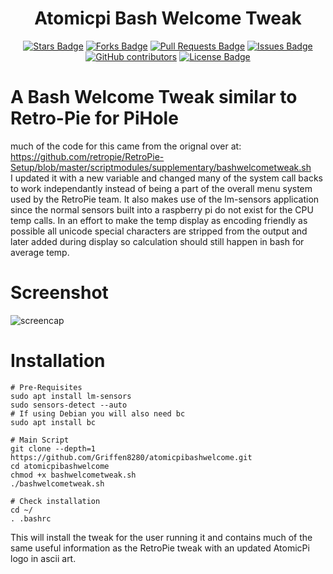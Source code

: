 <h1 align="center">Atomicpi Bash Welcome Tweak</h1>
<div align="center">

<a href="https://github.com/Griffen8280/atomicpibashwelcome/stargazers"><img src="https://img.shields.io/github/stars/Griffen8280/atomicpibashwelcome?style=plastic" alt="Stars Badge"/></a>
<a href="https://github.com/Griffen8280/atomicpibashwelcome/network/members"><img src="https://img.shields.io/github/forks/Griffen8280/atomicpibashwelcome?style=plastic" alt="Forks Badge"/></a>
<a href="https://github.com/Griffen8280/atomicpibashwelcome/pulls"><img src="https://img.shields.io/github/issues-pr/Griffen8280/atomicpibashwelcome?style=plastic" alt="Pull Requests Badge"/></a>
<a href="https://github.com/Griffen8280/atomicpibashwelcome/issues"><img src="https://img.shields.io/github/issues/Griffen8280/atomicpibashwelcome?style=plastic" alt="Issues Badge"/></a>
<a href="https://github.com/Griffen8280/atomicpibashwelcome/graphs/contributors"><img alt="GitHub contributors" src="https://img.shields.io/github/contributors/Griffen8280/atomicpibashwelcome?color=2b9348&style=plastic"></a>
<a href="https://github.com/Griffen8280/atomicpibashwelcome/blob/master/LICENSE"><img src="https://img.shields.io/github/license/Griffen8280/atomicpibashwelcome?color=2b9348&style=plastic" alt="License Badge"></a></div>

# A Bash Welcome Tweak similar to Retro-Pie for PiHole

much of the code for this came from the orignal over at: https://github.com/retropie/RetroPie-Setup/blob/master/scriptmodules/supplementary/bashwelcometweak.sh  
I updated it with a new variable and changed many of the system call backs to work independantly instead of being a part of the
overall menu system used by the RetroPie team.  It also makes use of the lm-sensors application since the normal sensors built into a raspberry pi do not exist for the CPU temp calls.  In an effort to make the temp display as encoding friendly as possible all unicode special characters are stripped from the output and later added during display so calculation should still happen in bash for average temp.

# Screenshot

![screencap](https://user-images.githubusercontent.com/42878642/158995452-33d25a61-eb51-4568-8c1e-039212e9954a.png)

# Installation 
```
# Pre-Requisites
sudo apt install lm-sensors
sudo sensors-detect --auto
# If using Debian you will also need bc
sudo apt install bc

# Main Script
git clone --depth=1 https://github.com/Griffen8280/atomicpibashwelcome.git
cd atomicpibashwelcome
chmod +x bashwelcometweak.sh
./bashwelcometweak.sh

# Check installation
cd ~/
. .bashrc
```
This will install the tweak for the user running it and contains much of the same useful information as the RetroPie tweak
with an updated AtomicPi logo in ascii art.
